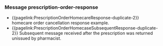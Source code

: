 ### Message prescription-order-response

- {{pagelink:PrescriptionOrderHomecareResponse-duplicate-2}} homecare order cancellation response example.
- {{pagelink:PrescriptionOrderHomecaseSubsequentResponse-duplicate-2}} Subsequent message received after the prescription was returned unissued by pharmacist.

<br />